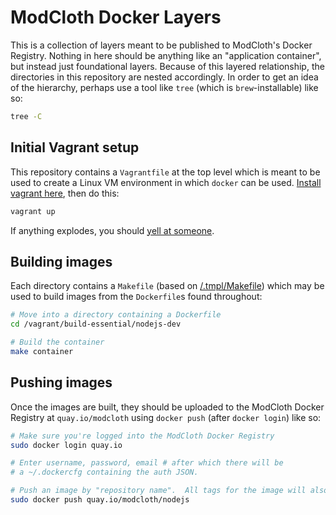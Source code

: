 ModCloth Docker Layers
======================

This is a collection of layers meant to be published to ModCloth's Docker
Registry.  Nothing in here should be anything like an "application container",
but instead just foundational layers.  Because of this layered relationship, the
directories in this repository are nested accordingly.  In order to get an idea
of the hierarchy, perhaps use a tool like `tree` (which is `brew`-installable)
like so:

``` bash
tree -C
```

## Initial Vagrant setup

This repository contains a `Vagrantfile` at the top level which is meant to be
used to create a Linux VM environment in which `docker` can be used.  [Install
vagrant here](http://downloads.vagrantup.com/tags/v1.3.3), then do this:

``` bash
vagrant up
```

If anything explodes, you should [yell at someone](mailto:d.buch@modcloth.com).

## Building images
Each directory contains a `Makefile` (based on
[/.tmpl/Makefile](.tmpl/Makefile)) which may be used to build images from the
`Dockerfile`s found throughout:

``` bash
# Move into a directory containing a Dockerfile
cd /vagrant/build-essential/nodejs-dev

# Build the container
make container
```

## Pushing images

Once the images are built, they should be uploaded to the ModCloth Docker
Registry at `quay.io/modcloth` using `docker push` (after `docker login`)
like so:

``` bash
# Make sure you're logged into the ModCloth Docker Registry
sudo docker login quay.io

# Enter username, password, email # after which there will be
# a ~/.dockercfg containing the auth JSON.

# Push an image by "repository name".  All tags for the image will also be pushed.
sudo docker push quay.io/modcloth/nodejs
```
